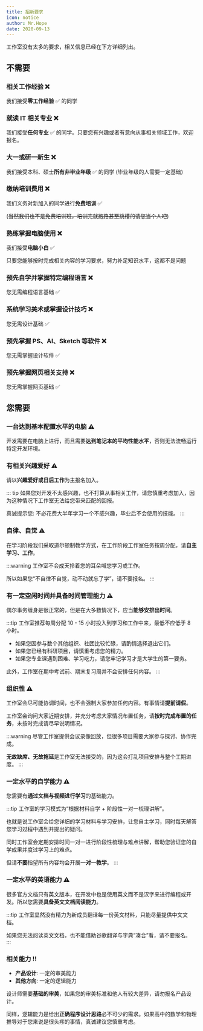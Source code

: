 ```yaml
---
title: 招新要求
icon: notice
author: Mr.Hope
date: 2020-09-13
---
```


工作室没有太多的要求，相关信息已经在下方详细列出。

## 不需要

### 相关工作经验 :x:

我们接受**零工作经验** :white_check_mark: 的同学

### 就读 IT 相关专业 :x:

我们接受**任何专业** :white_check_mark: 的同学。只要您有兴趣或者有意向从事相关领域工作，欢迎报名。

### 大一或研一新生 :x:

我们接受本科、硕士**所有非毕业年级** :white_check_mark: 的同学 (毕业年级的人需要一定基础)

### 缴纳培训费用 :x:

我们义务对新加入的同学进行**免费培训** :white_check_mark:

(~~当然我们也不是免费培训班，培训完就跑路甚至跳槽的请您当个人吧~~)

### 熟练掌握电脑使用 :x:

我们接受**电脑小白** :white_check_mark:

只要您能够按时完成相关内容的学习要求，努力补足知识水平，这都不是问题

### 预先自学并掌握特定编程语言 :x:

您无需编程语言基础 :white_check_mark:

### 系统学习美术或掌握设计技巧 :x:

您无需设计基础 :white_check_mark:

### 预先掌握 PS、AI、Sketch 等软件 :x:

您无需掌握设计软件 :white_check_mark:

### 预先掌握网页相关支持 :x:

您无需掌握网页基础 :white_check_mark:

## 您需要

### 一台达到基本配置水平的电脑 :warning:

开发需要在电脑上进行，而且需要**达到笔记本的平均性能水平**，否则无法流畅运行特定开发环境。

### 有相关兴趣爱好 :warning:

请以**兴趣爱好或日后工作**为主报名加入。

::: tip
如果您对开发不太感兴趣，也不打算从事相关工作，请您慎重考虑加入，因为这种情况下工作室无法给您带来匹配的回报。

真诚提示您: 不必花费大半年学习一个不感兴趣，毕业后不会使用的技能。
:::

### 自律、自觉 :warning:

在学习阶段我们采取道尔顿制教学方式，在工作阶段工作室任务按周分配，请**自主学习、工作**。

:::warning
工作室不会成天拎着您的耳朵喊您学习或工作。

所以如果您“不自律不自觉，动不动就忘了学”，请不要报名。
:::

### 有一定空闲时间并具备时间管理能力 :warning:

偶尔事务缠身是很正常的，但是在大多数情况下，应当**能够安排出时间**。

:::tip
工作室推荐每周分配 10 - 15 小时投入到学习和工作中来，最低不应低于 8 小时。

- 如果您因参与数个其他组织、社团比较忙碌，请酌情选择退出它们。
- 如果您已经有科研项目，请慎重考虑您的精力。
- 如果您专业课遇到困难、学习吃力，请您牢记学习才是大学生的第一要务。

此外，工作室在期中考试前、期末复习周并不会安排任何内容。
:::

### 组织性 :warning:

工作室会尽可能协调时间，也不会强制大家参加任何内容。有事情请**提前请假**。

工作室会询问大家近期安排，并充分考虑大家情况布置任务，请**按时完成布置的任务**，未按时完成请尽早说明情况。

:::warning
尽管工作室提供会议录像回放，但很多项目需要大家参与探讨、协作完成。

**无故缺席、无故拖延**是工作室无法接受的，因为这会打乱项目安排与整个工期进度。
:::

### 一定水平的自学能力 :warning:

您需要有**通过文档与视频进行学习**的基础能力。

:::tip
工作室的学习模式为“根据材料自学 + 阶段性一对一梳理讲解”。

也就是说工作室会给您详细的学习材料与学习安排，让您自主学习，同时每天解答您学习过程中遇到并提出的疑问。

同时工作室会定期安排时间一对一进行阶段性梳理与难点讲解，帮助您验证您的自学成果并度过学习上的难点。

但请**不要**指望所有内容均会开展**一对一教学**。
:::

### 一定水平的英语能力 :warning:

很多官方文档只有英文版本，在开发中也是使用英文而不是汉字来进行编程或开发。所以您需要**具备英文文档阅读能力**。

:::tip
工作室显然没有精力为新成员翻译每一份英文材料，只能尽量提供中文文档。

如果您无法阅读英文文档，也不能借助谷歌翻译与字典“凑合”看，请不要报名。
:::

### 相关能力 ‼

- **产品设计**: 一定的审美能力
- **其他方向**: 一定的逻辑能力

设计师需要**基础的审美**，如果您的审美标准和他人有较大差异，请勿报名产品设计。

同样，逻辑能力是给出**正确程序设计思路**必不可少的需求。如果高中的数学和物理推导对于您来说是很头疼的事情，真诚建议您慎重考虑。
